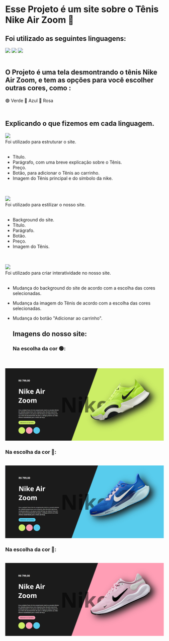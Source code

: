 <h1>Esse Projeto é um site sobre o Tênis Nike Air Zoom 👟 </h1>
<h2>Foi utilizado as seguintes linguagens: </h2>
<img src="https://img.shields.io/badge/HTML-239120?style=for-the-badge&logo=html5&logoColor=white">
<img src="https://img.shields.io/badge/CSS-239120?&style=for-the-badge&logo=css3&logoColor=white">
<img src="https://img.shields.io/badge/JavaScript-F7DF1E?style=for-the-badge&logo=javascript&logoColor=black">
<br>
<br>
<h2>O Projeto é uma tela desmontrando o tênis Nike Air Zoom, e tem as opções para você escolher outras cores, como :</h2>
🟢 Verde
🔵 Azul
🔴 Rosa
<br>
<br>
<h2>Explicando o que fizemos em cada linguagem.</h2>
<img src="https://img.shields.io/badge/HTML-239120?style=for-the-badge&logo=html5&logoColor=white">
<br>
Foi utilizado para estruturar o site.
<br>
<br>

- Título.
- Parágrafo, com uma breve explicação sobre o Tênis.
- Preço.
- Botão, para adicionar o Tênis ao carrinho.
- Imagem do Tênis principal e do símbolo da nike.
<br>
<br>

<img src="https://img.shields.io/badge/CSS-239120?&style=for-the-badge&logo=css3&logoColor=white">
<br>
Foi utilizado para estilizar o nosso site.
<br>
<br>

- Background do site.
- Título.
- Parágrafo.
- Botão.
- Preço.
- Imagem do Tênis.
<br>
<br>

<img src="https://img.shields.io/badge/JavaScript-F7DF1E?style=for-the-badge&logo=javascript&logoColor=black">
<br>
Foi utilizado para criar interatividade no nosso site.
<br>
<br>

- Mudança do background do site de acordo com a escolha das cores selecionadas.
- Mudança da imagem do Tênis de acordo com a escolha das cores selecionadas.
- Mudança do botão "Adicionar ao carrinho".

  <h2>Imagens do nosso site: </h2>
  <h3>Na escolha da cor 🟢:  </h3>
  <br>
 <img src="https://github.com/PedroHenriqueed/Primeiro-Projeto---Nike/blob/main/img/verde.png?raw=true">
<br>
<h3>Na escolha da cor 🔵:  </h3>
<br>
<img src="https://github.com/PedroHenriqueed/Primeiro-Projeto---Nike/blob/main/img/azul.png?raw=true">
<br>
<h3>Na escolha da cor 🔴:  </h3>
  <br>
  <img src="https://github.com/PedroHenriqueed/Primeiro-Projeto---Nike/blob/main/img/rosa.png?raw=true">
